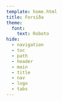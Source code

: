 ```yaml
---
template: home.html
title: Forsíða
theme:
  font:
    text: Roboto
hide:
  - navigation
  - toc
  - path
  - header
  - main
  - title
  - nav
  - logo
  - tabs
---
```

#
